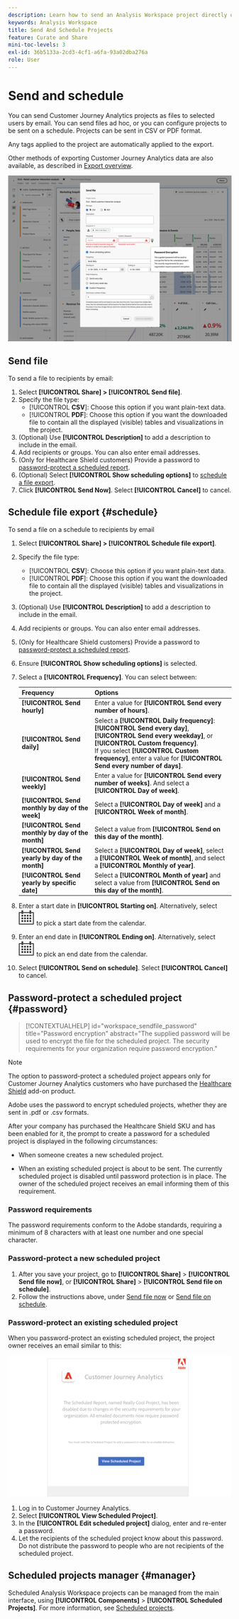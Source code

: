 ```yaml
---
description: Learn how to send an Analysis Workspace project directly or on a schedule for email delivery.
keywords: Analysis Workspace
title: Send And Schedule Projects
feature: Curate and Share
mini-toc-levels: 3
exl-id: 36b5133a-2cd3-4cf1-a6fa-93a02dba276a
role: User
---
```

# Send and schedule

You can send Customer Journey Analytics projects as files to selected users by email. You can send files ad hoc, or you can configure projects to be sent on a schedule. Projects can be sent in CSV or PDF format.

Any tags applied to the project are automatically applied to the export.

Other methods of exporting Customer Journey Analytics data are also available, as described in [Export overview](/help/analysis-workspace/export/export-project-overview.md).

![Send file](assets/send-file.png)

## Send file

To send a file to recipients by email:

1. Select **[!UICONTROL Share] > [!UICONTROL Send file]**.
1. Specify the file type:
   * [!UICONTROL **CSV**]: Choose this option if you want plain-text data.
   * [!UICONTROL **PDF**]: Choose this option if you want the downloaded file to contain all the displayed (visible) tables and visualizations in the project.
1. (Optional) Use **[!UICONTROL Description]** to add a description to include in the email. 
1. Add recipients or groups. You can also enter email addresses. 
1. (Only for Healthcare Shield customers) Provide a password to [password-protect a scheduled report](#password-protect-a-new-scheduled-project).
1. (Optional) Select **[!UICONTROL Show scheduling options]** to [schedule a file export](#schedule-file-export).
1. Click **[!UICONTROL Send Now]**. Select **[!UICONTROL Cancel]** to cancel.


## Schedule file export {#schedule}

To send a file on a schedule to recipients by email

1. Select **[!UICONTROL Share] > [!UICONTROL Schedule file export]**.
1. Specify the file type:
   * [!UICONTROL **CSV**]: Choose this option if you want plain-text data.
   * [!UICONTROL **PDF**]: Choose this option if you want the downloaded file to contain all the displayed (visible) tables and visualizations in the project.
1. (Optional) Use **[!UICONTROL Description]** to add a description to include in the email. 
1. Add recipients or groups. You can also enter email addresses. 
1. (Only for Healthcare Shield customers) Provide a password to [password-protect a scheduled report](#password-protect-a-new-scheduled-project).
1. Ensure **[!UICONTROL Show scheduling options]**  is selected.
1. Select a **[!UICONTROL Frequency]**. You can select between:

   | Frequency | Options |
   |---|---|
   | **[!UICONTROL Send hourly]** | Enter a value for **[!UICONTROL Send every number of hours]**. |
   | **[!UICONTROL Send daily]** | Select a **[!UICONTROL Daily frequency]**: **[!UICONTROL Send every day]**, **[!UICONTROL Send every weekday]**, or **[!UICONTROL Custom frequency]**.<br/>If you select **[!UICONTROL Custom frequency]**, enter a value for **[!UICONTROL Send every number of days]**. |
   | **[!UICONTROL Send weekly]** | Enter a value for **[!UICONTROL Send every number of weeks]**. And select a **[!UICONTROL Day of week]**. |
   | **[!UICONTROL Send monthly by day of the week]** | Select a **[!UICONTROL Day of week]** and a **[!UICONTROL Week of month]**. |
   | **[!UICONTROL Send monthly by day of the month]** | Select a value from **[!UICONTROL Send on this day of the month]**. |
   | **[!UICONTROL Send yearly by day of the month]** | Select a **[!UICONTROL Day of week]**, select a **[!UICONTROL Week of month]**, and select a **[!UICONTROL Monthly of year]**. |
   | **[!UICONTROL Send yearly by specific date]** | Select a **[!UICONTROL Month of year]** and select a value from **[!UICONTROL Send on this day of the month]**. |

1. Enter a start date in **[!UICONTROL Starting on]**. Alternatively, select ![Calendar](/help/assets/icons/Calendar.svg) to pick a start date from the calendar.
   
1. Enter an end date in **[!UICONTROL Ending on]**. Alternatively, select ![Calendar](/help/assets/icons/Calendar.svg) to pick an end date from the calendar.
1. Select **[!UICONTROL Send on schedule]**. Select **[!UICONTROL Cancel]** to cancel.


## Password-protect a scheduled project {#password}

<!-- markdownlint-disable MD034 -->

>[!CONTEXTUALHELP]
>id="workspace_sendfile_password"
>title="Password encryption"
>abstract="The supplied password will be used to encrypt the file for the scheduled project. The security requirements for your organization require password encryption."

<!-- markdownlint-enable MD034 -->


>[!NOTE]
>
>The option to password-protect a scheduled project appears only for Customer Journey Analytics customers who have purchased the [Healthcare Shield](https://business.adobe.com/solutions/industries/healthcare.html) add-on product. 

Adobe uses the password to encrypt scheduled projects, whether they are sent in .pdf or .csv formats.

After your company has purchased the Healthcare Shield SKU and has been enabled for it, the prompt to create a password for a scheduled project is displayed in the following circumstances:

* When someone creates a new scheduled project.

* When an existing scheduled project is about to be sent. The currently scheduled project is disabled until password protection is in place. The owner of the scheduled project receives an email informing them of this requirement. 

### Password requirements

The password requirements conform to the Adobe standards, requiring a minimum of 8 characters with at least one number and one special character. 

### Password-protect a new scheduled project

1. After you save your project, go to **[!UICONTROL Share]** > **[!UICONTROL Send file now]**, or **[!UICONTROL Share]** > **[!UICONTROL Send file on schedule]**.
1. Follow the instructions above, under [Send file now](https://experienceleague.adobe.com/docs/analytics-platform/using/cja-workspace/curate-share/t-schedule-report.html#now) or [Send file on schedule](https://experienceleague.adobe.com/docs/analytics-platform/using/cja-workspace/curate-share/t-schedule-report.html#schedule).

### Password-protect an existing scheduled project 

When you password-protect an existing scheduled project, the project owner receives an email similar to this:

![The Customer Journey Analytics email notification indicating password encryption is required for your organization.](assets/email-password.png)

1. Log in to Customer Journey Analytics.
1. Select **[!UICONTROL View Scheduled Project]**.
1. In the **[!UICONTROL Edit scheduled project]** dialog, enter and re-enter a password.
1. Let the recipients of the scheduled project know about this password. Do not distribute the password to people who are not recipients of the scheduled project.



## Scheduled projects manager {#manager}

Scheduled Analysis Workspace projects can be managed from the main interface, using **[!UICONTROL Components]** > **[!UICONTROL Scheduled Projects]**. For more information, see [Scheduled projects](/help/components/scheduled-projects-manager.md).
